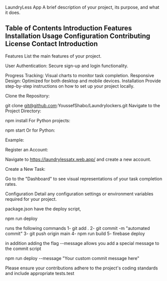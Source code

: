 LaundryLess App
A brief description of your project, its purpose, and what it does.

Table of Contents
Introduction
Features
Installation
Usage
Configuration
Contributing
License
Contact
Introduction
---------


Features
List the main features of your project.

User Authentication: Secure sign-up and login functionality.

Progress Tracking: Visual charts to monitor task completion.
Responsive Design: Optimized for both desktop and mobile devices.
Installation
Provide step-by-step instructions on how to set up your project locally.

Clone the Repository:


git clone git@github.com:YoussefShabo/Laundrylockers.git
Navigate to the Project Directory:


npm install
For Python projects:

npm start
Or for Python:

Example:

Register an Account:

Navigate to https://laundrylessatx.web.app/ and create a new account.

Create a New Task:

Go to the "Dashboard" to see visual representations of your task completion rates.

Configuration
Detail any configuration settings or environment variables required for your project.

package.json have the deploy script, 

npm run deploy

runs the following commands 
1- git add .
2- git commit -m "automated commit"
3- git push origin main
4- npm run build
5- firebase deploy

in addition adding the flag --message allows you add a special message to the commit script

npm run deploy --message "Your custom commit message here"

Please ensure your contributions adhere to the project's coding standards and include appropriate tests.test